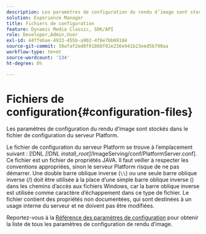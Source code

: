 ```yaml
---
description: Les paramètres de configuration du rendu d’image sont stockés dans le fichier de configuration du serveur Platform.
solution: Experience Manager
title: Fichiers de configuration
feature: Dynamic Media Classic, SDK/API
role: Developer,Admin,User
exl-id: 44ffebae-4933-455b-a902-4f6e7bb69184
source-git-commit: 38afaf2ed0f01868f02e236e941b23eed5b790aa
workflow-type: tm+mt
source-wordcount: '134'
ht-degree: 0%

---
```


# Fichiers de configuration{#configuration-files}

Les paramètres de configuration du rendu d’image sont stockés dans le fichier de configuration du serveur Platform.

Le fichier de configuration du serveur Platform se trouve à l’emplacement suivant : [!DNL *[!DNL install_root]*/ImageServing/conf/PlatformServer.conf]. Ce fichier est un fichier de propriétés JAVA. Il faut veiller à respecter les conventions appropriées, sinon le serveur Platform risque de ne pas démarrer. Une double barre oblique inverse (`\\`) ou une seule barre oblique inverse (/) doit être utilisée à la place d’une simple barre oblique inverse (\) dans les chemins d’accès aux fichiers Windows, car la barre oblique inverse est utilisée comme caractère d’échappement dans ce type de fichier. Le fichier contient des propriétés non documentées, qui sont destinées à un usage interne du serveur et ne doivent pas être modifiées.

Reportez-vous à la [Référence des paramètres de configuration](../../../../../ir-api/server-admin/image-rendering-api-ref/c-ir-server-administration/c-ir-configuration-settings-reference/c-ir-configuration-settings-reference.md#concept-6947a512d4c94e9fb8a71b80243fee81) pour obtenir la liste de tous les paramètres de configuration de rendu d’image.
